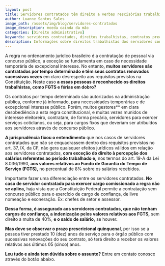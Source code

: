 ```yaml
---
layout: post
title: Servidores contratados têm direito a verbas rescisórias trabalhistas?
author: Luanne Santos Sales
image_path: /assets/img/blog/servidores-contratados
image_description: moeda cainda da mão
categories: [Direito administrativo]
keywords: servidores contratados, direitos trabalhistas, contratos precários, FGTS, verbas rescisórias
description: Informações sobre direitos trabalhistas dos servidores contratados
---
```


A regra no ordenamento jurídico brasileiro é a contratação de pessoal via concurso público, a exceção se fundamenta em caso de necessidade temporária de excepcional interesse. No entanto, **muitos servidores são contratados por tempo determinado e têm seus contratos renovados sucessivas vezes** em claro desrespeito aos requisitos previstos na Constituição. Neste caso **a essas pessoas é reconhecido os direitos trabalhistas, como FGTS e férias em dobro?**

Os contratos por tempo determinado são autorizados na administração pública, conforme já informado, para necessidades temporárias e de excepcional interesse público. Porém, muitos gestores** em clara desobediência a esta regra constitucional, e muitas vezes munidos de interesse eleitoreiro, contratam, de forma precária, servidores para exercer serviços cotidianos, ou seja, para cargos fixos que deveriam ser atribuídos aos servidores através de concurso público. 

**A jurisprudência fixou o entendimento** que nos casos de servidores contratados que não se enquadrassem dentro dos requisitos previstos no art. 37, IX, da CF, não gera quaisquer efeitos jurídicos válidos em relação aos servidores contratados, **com exceção do direito à percepção dos salários referentes ao período trabalhado e,** nos termos do art. 19-A da Lei 8.036/1990, **aos valores relativos ao Fundo de Garantia do Tempo de Serviço (FGTS),**  no percentual de 8% sobre os salários recebidos. 

Importante fazer uma diferenciação entre os servidores contratados. **No caso de servidor contratado para exercer cargo comissionado a regra não se aplica,** haja vista que a Constituição Federal permite a contratação sem concurso público para o exercício de cargo de confiança, de livre nomeação e exoneração. Ex: chefes de setor e assessor.

**Dessa forma, é assegurado aos servidores contratados, que não tenham cargos de confiança, a indenização pelos valores relativos aos FGTS,** sem direito a multa de 40%, **e o saldo de salário,** se houver.

**Mas deve se observar o prazo prescricional quinquenal**, por isso se a pessoa tiver prestado 10 (dez) anos de serviço para o órgão público com sucessivas renovações do seu contrato, só terá direito a receber os valores relativos aos últimos 05 (cinco) anos. 

**Leu tudo e ainda tem dúvida sobre o assunto?**  Entre em contato conosco através do botão abaixo.

